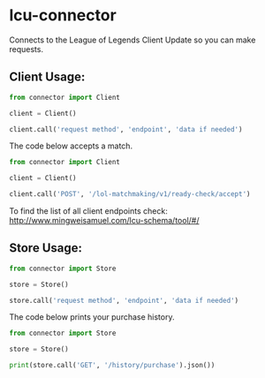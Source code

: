 # lcu-connector
Connects to the League of Legends Client Update so you can make requests.

## Client Usage:
~~~~ python
from connector import Client

client = Client()

client.call('request method', 'endpoint', 'data if needed')
~~~~

The code below accepts a match.

~~~~ python
from connector import Client

client = Client()

client.call('POST', '/lol-matchmaking/v1/ready-check/accept')
~~~~

To find the list of all client endpoints check: http://www.mingweisamuel.com/lcu-schema/tool/#/

## Store Usage:
~~~~ python
from connector import Store

store = Store()

store.call('request method', 'endpoint', 'data if needed')
~~~~

The code below prints your purchase history.

~~~~ python
from connector import Store

store = Store()

print(store.call('GET', '/history/purchase').json())
~~~~

